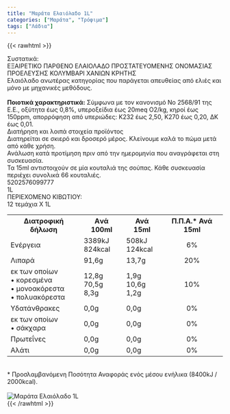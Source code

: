 ```yaml
---
title: "Μαράτα Ελαιόλαδο 1L"
categories: ["Μαράτα", "Τρόφιμα"]
tags: ["Λάδια"]
---
```

{{< rawhtml >}}

<div class="sload247"><div class="product"><div id="sistatika">Συστατικά:</div><div class="alltext">ΕΞΑΙΡΕΤΙΚΟ ΠΑΡΘΕΝΟ ΕΛΑΙΟΛΑΔΟ ΠΡΟΣΤΑΤΕΥΟΜΕΝΗΣ ΟΝΟΜΑΣΙΑΣ ΠΡΟΕΛΕΥΣΗΣ ΚΟΛΥΜΒΑΡΙ ΧΑΝΙΩΝ ΚΡΗΤΗΣ<br>Ελαιόλαδο ανωτέρας κατηγορίας που παράγεται απευθείας από ελιές και μόνο με μηχανικές μεθόδους.<br><br><b>Ποιοτικά χαρακτηριστικά:</b> Σύμφωνα με τον κανονισμό Νο 2568/91 της Ε.Ε., οξύτητα έως 0,8%, υπεροξείδια έως 20meq Ο2/kg, κηροί έως 150ppm, απορρόφηση από υπεριώδες: Κ232 έως 2,50, Κ270 έως 0,20, ΔΚ έως 0,01.<br></div><div id="loipa">Διατήρηση και λοιπά στοιχεία προϊόντος</div><div class="alltext">Διατηρείται σε σκιερό και δροσερό μέρος. Κλείνουμε καλά το πώμα μετά από κάθε χρήση.<br>Ανάλωση κατά προτίμηση πριν από την ημερομηνία που αναγράφεται στη συσκευασία.<br>Τα 15ml αντιστοιχούν σε μία κουταλιά της σούπας. Κάθε συσκευασία περιέχει συνολικά 66 κουταλιές.<br></div><div id="barcode"><div id="barimage1"></div><span id="bartext">5202576099777</span></div><div id="varos"><div id="varosimage1"></div><span id="varostext">1L</span></div><div id="kivotio">ΠΕΡΙΕΧΟΜΕΝΟ ΚΙΒΩΤΙΟΥ:<br>12 τεμάχια Χ 1L</div><div class="tabout"><table id="diatable"><tbody><tr><th>Διατροφική δήλωση</th><th>Aνά 100ml</th><th>Ανά 15ml</th><th>Π.Π.Α.* Ανά 15ml</th></tr><tr><td class="texr2">Ενέργεια</td><td class="texr">3389kJ<br>824kcal</td><td class="texr">508kJ<br>124kcal</td><td class="texr" style="text-align:center">6%</td></tr><tr><td class="texr2">Λιπαρά</td><td class="texr">91,6g</td><td class="texr">13,7g</td><td class="texr" style="text-align:center">20%</td></tr><tr><td class="gray">εκ των οποίων<br>• κορεσµένα<br>• µονοακόρεστα<br>• πολυακόρεστα</td><td class="gray2">12,8g<br>70,5g<br>8,3g</td><td class="gray2">1,9g<br>10,6g<br>1,2g</td><td class="gray2" style="text-align:center">10%</td></tr><tr><td class="texr2">Yδατάνθρακες</td><td class="texr">0,0g</td><td class="texr">0,0g</td><td class="texr" style="text-align:center">0%</td></tr><tr><td class="gray">εκ των οποίων<br>• σάκχαρα</td><td class="gray2">0,0g</td><td class="gray2">0,0g</td><td class="gray2" style="text-align:center">0%</td></tr><tr><td class="texr2">Πρωτεΐνες</td><td class="texr">0,0g</td><td class="texr">0,0g</td><td class="texr" style="text-align:center">0%</td></tr><tr><td class="texr2">Αλάτι</td><td class="texr">0,0g</td><td class="texr">0,0g</td><td class="texr" style="text-align:center">0%</td></tr></tbody></table></div><br><div class="alltext">* Προσλαμβανόμενη Ποσότητα Αναφοράς ενός μέσου ενήλικα (8400kJ / 2000kcal).</div><br><div class="pimg"><img alt="Μαράτα Ελαιόλαδο 1L" title="Μαράτα Ελαιόλαδο 1L" src="/media/images/marata-elaiolado-1l.jpg"></div></div></div>
{{< /rawhtml >}}


